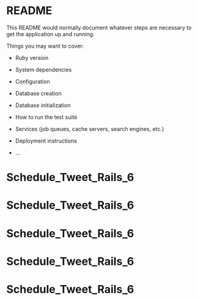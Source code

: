# README

This README would normally document whatever steps are necessary to get the
application up and running.

Things you may want to cover:

* Ruby version

* System dependencies

* Configuration

* Database creation

* Database initialization

* How to run the test suite

* Services (job queues, cache servers, search engines, etc.)

* Deployment instructions

* ...
# Schedule_Tweet_Rails_6
# Schedule_Tweet_Rails_6
# Schedule_Tweet_Rails_6
# Schedule_Tweet_Rails_6
# Schedule_Tweet_Rails_6
